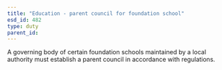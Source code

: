 ```yaml
---
title: "Education - parent council for foundation school"
esd_id: 482
type: duty
parent_id:  
---
```


A governing body of certain foundation schools maintained by a local authority must establish a parent council in accordance with regulations.

